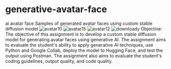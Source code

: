# generative-avatar-face
ai avatar face 
Samples of generated avatar faces using custom stable diffusion model
![avatar10](https://user-images.githubusercontent.com/97524411/226085584-499343f6-bd9b-4ba9-8788-cbd729da9b2b.png)
![avatar15](https://user-images.githubusercontent.com/97524411/226085339-2c3859a8-9d17-4cc8-bd4a-0ea40c7d93bc.png)
![avatar12](https://user-images.githubusercontent.com/97524411/226085692-9753c8f2-0f92-4ac0-8d3e-6850e5046a77.png)
![downloady](https://user-images.githubusercontent.com/97524411/226085760-1ed37cbe-9e9d-4201-94c9-5fe4fe426733.png)
Objective:
The objective of this assignment is to develop a custom stable diffusion model for generating
avatar faces using generative AI. The assignment aims to evaluate the student's ability to apply
generative AI techniques, use Python and Google Collab, deploy the model to Hugging Face,
and test the output using Postman. The assignment also aims to evaluate the student's coding
guidelines, output quality, and code quality.
